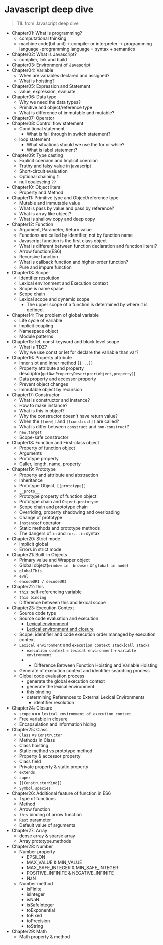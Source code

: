 # Javascript deep dive
> TIL from Javascript deep dive

- Chapter01: What is programming?
  - computational thinking
  - machine code(bit unit) <-compiler or interpreter -> programming language
  -programming language = syntax + semantics
- Chapter02: What is Javascript?
  - complier, link and build
- Chapter03: Environment of Javascript
- Chapter04: Variable
  - When are variables declared and assigned?
  - What is hoisting?
- Chapter05: Expression and Statement
  - value, expression, evaluate
- Chapter06: Data type
  - Why we need the data types?
  - Primitive and object/reference type
  - What is difference of immutable and mutable?
- Chapter07: Operator
- Chapter08: Control flow statement
  - Conditional statement
    - What is fall through in switch statement?
  - loop statement
    - What situations should we use the for or while?
    - What is label statement?
- Chapter09: Type casting
  - Explicit coercion and Implicit coercion
  - Truthy and falsy value in javascript
  - Short-circuit evaluation
  - Optional chaining `?.`
  - null coalescing `??`
- Chapter10: Object literal
  - Property and Method
- Chapter11: Primitive type and Object/reference type
  - Mutable and immutable value
  - What is pass by value and pass by reference?
  - What is array like object?
  - What is shallow copy and deep copy
- Chapter12: Function
  - Argument, Parameter, Return value
  - Functions are called by identifier, not by function name
  - Javascript function is the first class object
  - What is different between function declaration and function literal?
  - Arrow function(ES6)
  - Recursive function
  - What is callback function and higher-order function?
  - Pure and impure function
- Chapter13: Scope
  - Identifier resolution
  - Lexical environment and Execution context
  - Scope is name space
  - Scope chain
  - Lexical scope and dynamic scope
    - The upper scope of a function is determined by where it is defined.
- Chapter14: The problem of global variable
  - Life cycle of variable
  - Implicit coupling
  - Namespace object
  - Module patterns
- Chapter15: let, const keyword and block level scope
  - What is TDZ?
  - Why we use const or let for declare the variable than var?
- Chapter16: Property attribute
  - Inner slot and inner method `[[...]]`
  - Property attribute and property descriptor(`getOwnPropertyDescriptor(object,property)`)
  - Data property and accessor property
  - Prevent object changes
  - Immutable object by recursion
- Chapter17: Constructor
  - What is constructor and instance?
  - How to make instance?
  - What is this in object?
  - Why the constructor doesn't have return value?
  - When the `[[new]]` and `[[construct]]` are called?
  - What is differ between `construct` and `non-construct`?
  - `new.target`
  - Scope-safe constructor
- Chapter18: Function and First-class object
  - Property of function object
  - Arguments
  - Prototype property
  - Caller, length, name, property
- Chapter19: Prototype
  - Property and attribute and abstraction
  - Inheritance
  - Prototype Object, `[[prototype]]`
  - `__proto__`
  - Prototype property of function object
  - Prototype chain and `Object.prototype`
  - Scope chain and prototype chain
  - Overriding, property shadowing and overloading
  - Change of prototype
  - `instanceof` operator
  - Static methods and prototype methods
  - The dangers of `in` and `for...in` syntax
- Chapter20: Strict mode
  - Implicit global
  - Errors in strict mode
- Chapter21: Built-in Objects
  - Primary value and Wrapper object
  - Global object(`window in  browser` or `global in node`)
  - `globalThis`
  - `eval`
  - `encodeURI / decodeURI`
- Chapter22: this
  - `this`: self-referencing variable
  - `this binding`
  - Difference between this and lexical scope
- Chapter23: Execution Context
  - Source code type
  - Source code evaluation and execution
    - [Lexical environment](https://ko.javascript.info/closure#ref-1178)
    - [Lexical environment and closure](https://ko.javascript.info/closure)
  - Scope, identifier and code execution order managed by execution context
  - `Lexical environment` and `execution context stack`(`call stack`)
    - `execution context` = `lexical environment` + `variable environment`
    - - Difference Between Function Hoisting and Variable Hoisting
  - Generate of execution context and identifier searching process
  - Global code evaluation process
    - generate the global execution context
    - generate the lexical environment
    - this binding
    - determining References to External Lexical Environments
      - identifier resolution
- Chapter24: Closure
  - `scope` === `lexical environment of execution context`
  - Free variable in closure
  - Encapsulation and information hiding
- Chapter25: Class
  - `Class` vs `Constructor`
  - Methods in Class
  - Class hoisting
  - Static method vs prototype method
  - Property & accessor property
  - Class field
  - Private property & static property
  - `extends`
  - `super`
  - `[[ConstructorKind]]`
  - `Symbol.species`
- Chapter26: Additional feature of function in ES6
  - Type of functions
  - Method
  - Arrow function
  - `this` binding of arrow function
  - `Rest` parameter
  - Default value of arguments
- Chapter27: Array
  - dense array & sparse array
  - Array.prototype.methods
- Chapter28: Number
  - Number property
    - EPSILON
    - MAX_VALUE & MIN_VALUE
    - MAX_SAFE_INTEGER & MIN_SAFE_INTEGER
    - POSITIVE_INFINITE & NEGATIVE_INFINITE
    - NaN
  - Number method
    - isFinite
    - isInteger
    - isNaN
    - isSafeInteger
    - toExponential
    - toFixed
    - toPrecision
    - toString
- Chapter29: Math
  - Math property & method